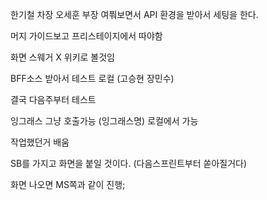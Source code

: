 한기철 차장
오세훈 부장
여쭤보면서 
API 환경을 받아서 세팅을 한다.

머지 가이드보고
프리스테이지에서 따야함

화면 
스웨거 X 위키로 볼것임

BFF소스 받아서 테스트 로컬 
(고승현 장민수)

결국 다음주부터 테스트

잉그래스 그냥 호출가능 (잉그래스명)
로컬에서 가능

작업했던거 배움



SB를 가지고 화면을 붙일 것이다. (다음스프린트부터 쏟아질거다)

화면 나오면 MS쪽과 같이 진행;



